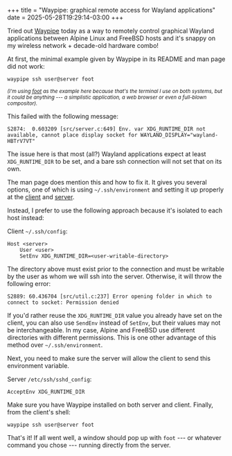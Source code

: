+++
title = "Waypipe: graphical remote access for Wayland applications"
date = 2025-05-28T19:29:14-03:00
+++

Tried out [Waypipe](https://gitlab.freedesktop.org/mstoeckl/waypipe) today as a way to remotely control graphical Wayland applications between Alpine Linux and FreeBSD hosts and it's snappy on my wireless network + decade-old hardware combo!

At first, the minimal example given by Waypipe in its README and man page did not work:

```shell
waypipe ssh user@server foot
```

<small>_(I'm using [foot](https://codeberg.org/dnkl/foot) as the example here because that's the terminal I use on both systems, but it could be anything --- a simplistic application, a web browser or even a full-blown compositor)._</small>

This failed with the following message:

    S2874:  0.603209 [src/server.c:649] Env. var XDG_RUNTIME_DIR not available, cannot place display socket for WAYLAND_DISPLAY="wayland-HBTrV7VT"

The issue here is that most (all?) Wayland applications expect at least `XDG_RUNTIME_DIR` to be set, and a bare ssh connection will not set that on its own.

The man page does mention this and how to fix it. It gives you several options, one of which is using `~/.ssh/environment` and setting it up properly at the [client](https://man.openbsd.org/ssh#USER) and [server](https://man.openbsd.org/sshd_config.5#PermitUserEnvironment).

Instead, I prefer to use the following approach because it's isolated to each host instead:

Client `~/.ssh/config`:

```ssh_config
Host <server>
    User <user>
    SetEnv XDG_RUNTIME_DIR=<user-writable-directory>
```

The directory above must exist prior to the connection and must be writable by the user as whom we will ssh into the server. Otherwise, it will throw the following error:

    S2889: 60.436704 [src/util.c:237] Error opening folder in which to connect to socket: Permission denied

If you'd rather reuse the `XDG_RUNTIME_DIR` value you already have set on the client, you can also use `SendEnv` instead of `SetEnv`, but their values may not be interchangeable. In my case, Alpine and FreeBSD use different directories with different permissions. This is one other advantage of this method over `~/.ssh/environment`.

Next, you need to make sure the server will allow the client to send this environment variable.

Server `/etc/ssh/sshd_config`:

```sshd_config
AcceptEnv XDG_RUNTIME_DIR
```

Make sure you have Waypipe installed on both server and client. Finally, from the client's shell:

```shell
waypipe ssh user@server foot
```

That's it! If all went well, a window should pop up with `foot` --- or whatever command you chose --- running directly from the server.

